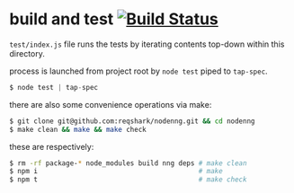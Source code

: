 # build and test [![Build Status](https://travis-ci.org/reqshark/mill.svg?branch=master)](https://travis-ci.org/reqshark/mill)

`test/index.js` file runs the tests by iterating contents top-down within this
directory.

process is launched from project root by `node test` piped to `tap-spec`.
```js
$ node test | tap-spec
```

there are also some convenience operations via make:
```bash
$ git clone git@github.com:reqshark/nodenng.git && cd nodenng
$ make clean && make && make check
```

these are respectively:
```bash
$ rm -rf package-* node_modules build nng deps # make clean
$ npm i                                        # make
$ npm t                                        # make check
```
